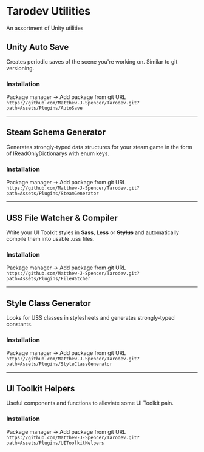 # Tarodev Utilities
An assortment of Unity utilities

## Unity Auto Save
Creates periodic saves of the scene you're working on. Similar to git versioning.
### Installation
Package manager -> Add package from git URL  
`https://github.com/Matthew-J-Spencer/Tarodev.git?path=Assets/Plugins/AutoSave`  
___
## Steam Schema Generator
Generates strongly-typed data structures for your steam game in the form of IReadOnlyDictionarys with enum keys.
### Installation
Package manager -> Add package from git URL  
`https://github.com/Matthew-J-Spencer/Tarodev.git?path=Assets/Plugins/SteamGenerator`  
___
## USS File Watcher & Compiler
Write your UI Toolkit styles in **Sass**, **Less** or **~~Stylus~~** and automatically compile them into usable .uss files.
### Installation
Package manager -> Add package from git URL  
`https://github.com/Matthew-J-Spencer/Tarodev.git?path=Assets/Plugins/FileWatcher`  
___
## Style Class Generator
Looks for USS classes in stylesheets and generates strongly-typed constants.
### Installation
Package manager -> Add package from git URL  
`https://github.com/Matthew-J-Spencer/Tarodev.git?path=Assets/Plugins/StyleClassGenerator`  
___
## UI Toolkit Helpers
Useful components and functions to alleviate some UI Toolkit pain. 
### Installation
Package manager -> Add package from git URL  
`https://github.com/Matthew-J-Spencer/Tarodev.git?path=Assets/Plugins/UIToolkitHelpers`  

